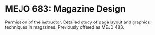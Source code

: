 # MEJO 683: Magazine Design

Permission of the instructor. Detailed study of page layout and graphics techniques in magazines. Previously offered as MEJO 483.